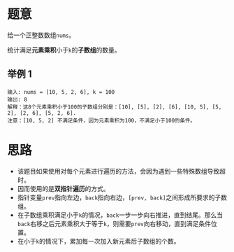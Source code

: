# 题意

给一个正整数数组`nums`。

统计满足**元素乘积**小于`k`的**子数组**的数量。

## 举例 1

```
输入: nums = [10, 5, 2, 6], k = 100
输出: 8
解释：这8个元素乘积小于100的子数组分别是：[10], [5], [2], [6], [10, 5], [5, 2], [2, 6], [5, 2, 6].
注意：[10, 5, 2] 不满足条件，因为元素乘积为100，不满足小于100的条件。
```

# 思路

- 该题目如果使用对每个元素进行遍历的方法，会因为遇到一些特殊数组导致超时。
- 因而使用的是**双指针遍历**的方式。
- 指针变量`prev`指向左边，`back`指向右边，`[prev, back]`之间形成所要求的子数组。
- 在子数组乘积满足小于`k`的情况，`back`一步一步向右推进，直到结尾。那么当`back`右移之后元素乘积大于等于`k`，则需要`prev`向右移动，直到满足条件位置。
- 在小于`k`的情况下，累加每一次加入新元素后子数组的个数。
